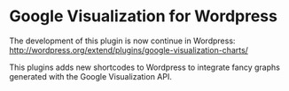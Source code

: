 Google Visualization for Wordpress
==================================

The development of this plugin is now continue in Wordpress: http://wordpress.org/extend/plugins/google-visualization-charts/

This plugins adds new shortcodes to Wordpress to integrate fancy graphs generated with the Google Visualization API. 
